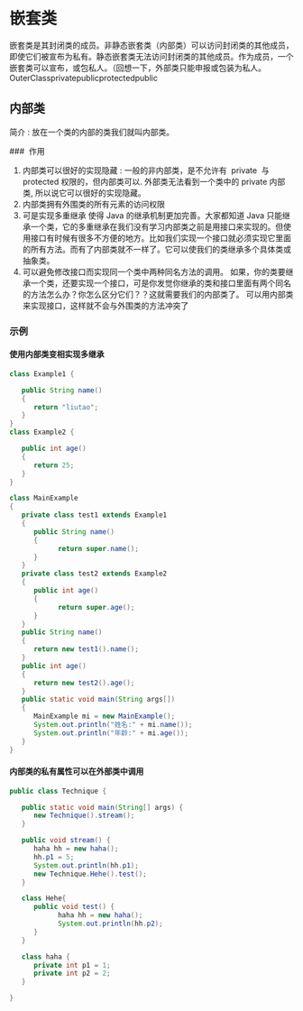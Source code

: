 # 嵌套类

‎嵌套类是其封闭类的成员。非静态嵌套类（内部类）可以访问封闭类的其他成员，即使它们被宣布为私有。静态嵌套类无法访问封闭类的其他成员。作为成员，一个嵌套类可以宣布，或‎‎包私人‎‎。（回想一下，外部类只能申报或‎‎包装为私人‎‎。‎OuterClassprivatepublicprotectedpublic

## 内部类

简介 : 放在一个类的内部的类我们就叫内部类。

###  作用

1. 内部类可以很好的实现隐藏 :
   一般的非内部类，是不允许有  private  与 protected 权限的，但内部类可以.
   外部类无法看到一个类中的 private 内部类, 所以说它可以很好的实现隐藏。
2. 内部类拥有外围类的所有元素的访问权限
3. 可是实现多重继承
   使得 Java 的继承机制更加完善。大家都知道 Java 只能继承一个类，它的多重继承在我们没有学习内部类之前是用接口来实现的。但使用接口有时候有很多不方便的地方。比如我们实现一个接口就必须实现它里面的所有方法。而有了内部类就不一样了。它可以使我们的类继承多个具体类或抽象类。
4. 可以避免修改接口而实现同一个类中两种同名方法的调用。
   如果，你的类要继承一个类，还要实现一个接口，可是你发觉你继承的类和接口里面有两个同名的方法怎么办？你怎么区分它们？？这就需要我们的内部类了。
   可以用内部类来实现接口，这样就不会与外围类的方法冲突了

### 示例

#### 使用内部类变相实现多继承

   ```java
   class Example1 {

      public String name()
      {
         return "liutao";
      }
   }
   class Example2 {

      public int age()
      {
         return 25;
      }
   }

   class MainExample
   {
      private class test1 extends Example1
      {
         public String name()
         {
               return super.name();
         }
      }
      private class test2 extends Example2
      {
         public int age()
         {
               return super.age();
         }
      }
      public String name()
      {
         return new test1().name();
      }
      public int age()
      {
         return new test2().age();
      }
      public static void main(String args[])
      {
         MainExample mi = new MainExample();
         System.out.println("姓名:" + mi.name());
         System.out.println("年龄:" + mi.age());
      }
   }
   ```

#### 内部类的私有属性可以在外部类中调用

   ```java
   public class Technique {

      public static void main(String[] args) {
         new Technique().stream();
      }

      public void stream() {
         haha hh = new haha();
         hh.p1 = 5;
         System.out.println(hh.p1);
         new Technique.Hehe().test();
      }

      class Hehe{
         public void test() {
               haha hh = new haha();
               System.out.println(hh.p2);
         }
      }

      class haha {
         private int p1 = 1;
         private int p2 = 2;
      }

   }
   ```
